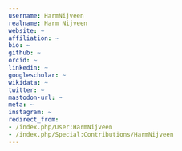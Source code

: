 ```yaml
---
username: HarmNijveen
realname: Harm Nijveen
website: ~
affiliation: ~
bio: ~
github: ~
orcid: ~
linkedin: ~
googlescholar: ~
wikidata: ~
twitter: ~
mastodon-url: ~
meta: ~
instagram: ~
redirect_from:
- /index.php/User:HarmNijveen
- /index.php/Special:Contributions/HarmNijveen
---
```

